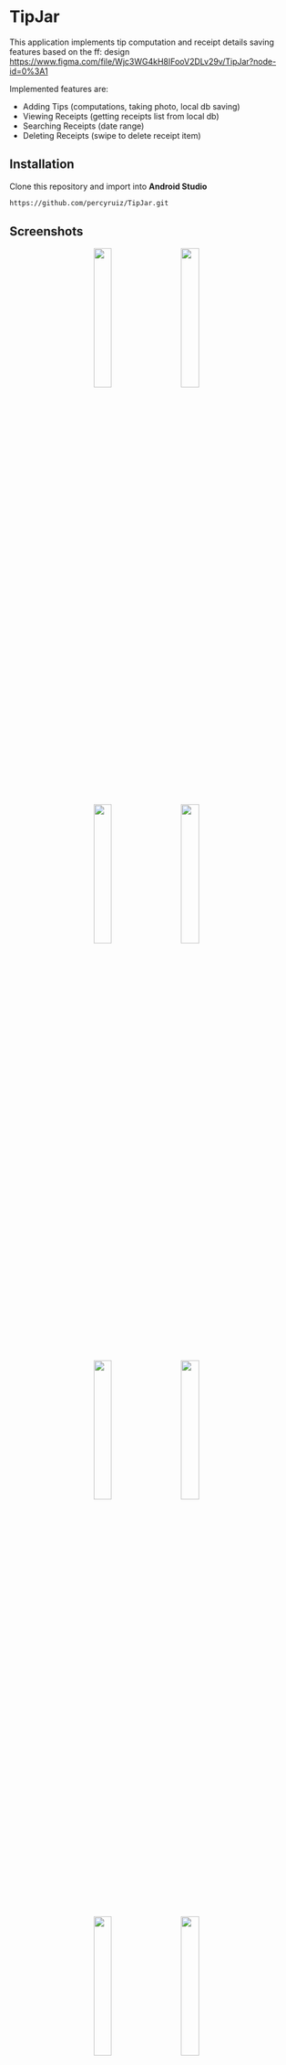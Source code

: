 # TipJar

This application implements tip computation and receipt details saving features based on the ff: design https://www.figma.com/file/Wjc3WG4kH8IFooV2DLv29v/TipJar?node-id=0%3A1  

Implemented features are:
   - Adding Tips (computations, taking photo, local db saving)
   - Viewing Receipts (getting receipts list from local db)
   - Searching Receipts (date range)
   - Deleting Receipts (swipe to delete receipt item)

## Installation
Clone this repository and import into **Android Studio**
```bash
https://github.com/percyruiz/TipJar.git
```

## Screenshots
<p align="center">
  <img src="https://user-images.githubusercontent.com/16864893/140605175-ba564f38-44a0-4da7-9637-6abd66a55bb3.png" width="25%" height="25%"> &nbsp;&nbsp;&nbsp;&nbsp;&nbsp;
  <img src="https://user-images.githubusercontent.com/16864893/140605216-d7b7e4ed-c4c2-48ec-96a0-d654aec15913.png" width="25%" height="25%"> &nbsp;&nbsp;&nbsp;&nbsp;&nbsp;<br/>
  <img src="https://user-images.githubusercontent.com/16864893/140605307-65bc193a-863e-4272-b03d-919365f9ca07.png" width="25%" height="25%"> &nbsp;&nbsp;&nbsp;&nbsp;&nbsp;
  <img src="https://user-images.githubusercontent.com/16864893/140605326-aacca68d-8a15-4992-8527-d36510721da9.png" width="25%" height="25%"> &nbsp;&nbsp;&nbsp;&nbsp;&nbsp;<br/>
  <img src="https://user-images.githubusercontent.com/16864893/140605435-b94eaac4-8d8d-458f-939e-31a349468b7c.png" width="25%" height="25%"> &nbsp;&nbsp;&nbsp;&nbsp;&nbsp;
  <img src="https://user-images.githubusercontent.com/16864893/140605550-5669de3d-ed5a-401e-b57b-4c7711f107a2.png" width="25%" height="25%"> &nbsp;&nbsp;&nbsp;&nbsp;&nbsp;<br/>
  <img src="https://user-images.githubusercontent.com/16864893/140605597-6ba87f10-ca7f-4427-8b31-490600dde21a.png" width="25%" height="25%"> &nbsp;&nbsp;&nbsp;&nbsp;&nbsp;
  <img src="https://user-images.githubusercontent.com/16864893/140605577-a6528e2f-516c-4ebd-a67b-787243d9bb95.png" width="25%" height="25%"> &nbsp;&nbsp;&nbsp;&nbsp;&nbsp;
</p>

## Architecture
The app uses MVVM architecture which takes advantage of Android Jetpack's Android Architecture Components https://developer.android.com/topic/libraries/architecture.
<p align="center">
  <img src="https://user-images.githubusercontent.com/16864893/126056079-2c0e8155-2201-45e6-bf3f-514eda1c39ff.png" width="50%" height="50%"> &nbsp;&nbsp;&nbsp;&nbsp;&nbsp;
</p>

## Dependencies
- Dependency injection (with [Hilt](https://developer.android.com/training/dependency-injection/hilt-android))
- Reactive programming (with [Kotlin Flows](https://kotlinlang.org/docs/reference/coroutines/flow.html))
- Paging implementation (with [Paging3](https://developer.android.com/topic/libraries/architecture/paging/v3-overview))
- Google [Material Design](https://material.io/blog/android-material-theme-color) library
- Android architecture components
- JSR-310 backport for Android (with https://github.com/JakeWharton/ThreeTenABP)
- Image Loader (with https://github.com/bumptech/glide)

## Maintainers
This project is mantained by:
* [Percival Ruiz](https://github.com/percyruiz)
